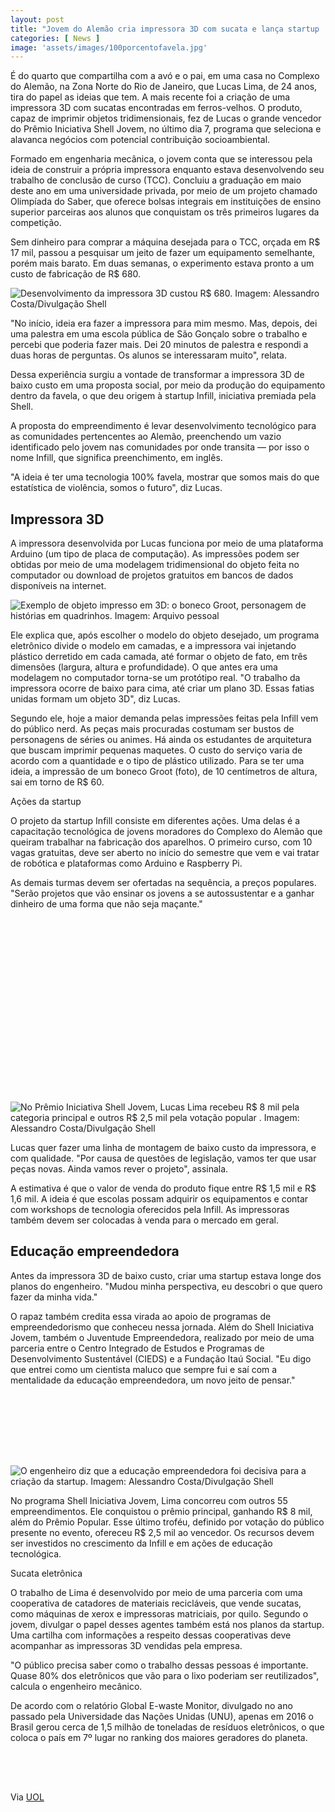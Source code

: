```yaml
---
layout: post
title: "Jovem do Alemão cria impressora 3D com sucata e lança startup '100% favela'"
categories: [ News ]
image: 'assets/images/100porcentofavela.jpg'
---
```


É do quarto que compartilha com a avó e o pai, em uma casa no Complexo do Alemão, na Zona Norte do Rio de Janeiro, que Lucas Lima, de 24 anos, tira do papel as ideias que tem. A mais recente foi a criação de uma impressora 3D com sucatas encontradas em ferros-velhos. O produto, capaz de imprimir objetos tridimensionais, fez de Lucas o grande vencedor do Prêmio Iniciativa Shell Jovem, no último dia 7, programa que seleciona e alavanca negócios com potencial contribuição socioambiental.

Formado em engenharia mecânica, o jovem conta que se interessou pela ideia de construir a própria impressora enquanto estava desenvolvendo seu trabalho de conclusão de curso (TCC). Concluiu a graduação em maio deste ano em uma universidade privada, por meio de um projeto chamado Olimpíada do Saber, que oferece bolsas integrais em instituições de ensino superior parceiras aos alunos que conquistam os três primeiros lugares da competição.

Sem dinheiro para comprar a máquina desejada para o TCC, orçada em R$ 17 mil, passou a pesquisar um jeito de fazer um equipamento semelhante, porém mais barato. Em duas semanas, o experimento estava pronto a um custo de fabricação de R$ 680.

<!-- RETANGULO LARGO -->
<script async src="https://pagead2.googlesyndication.com/pagead/js/adsbygoogle.js"></script>
<!-- Informat -->
<ins class="adsbygoogle"
style="display:block"
data-ad-client="ca-pub-2838251107855362"
data-ad-slot="2327980059"
data-ad-format="auto"
data-full-width-responsive="true"></ins>
<script>
(adsbygoogle = window.adsbygoogle || []).push({});
</script>  

![Desenvolvimento da impressora 3D custou R$ 680. Imagem: Alessandro Costa/Divulgação Shell](/assets/images/impressora-3d.jpg "Desenvolvimento da impressora 3D custou R$ 680. Imagem: Alessandro Costa/Divulgação Shell")

"No início, ideia era fazer a impressora para mim mesmo. Mas, depois, dei uma palestra em uma escola pública de São Gonçalo sobre o trabalho e percebi que poderia fazer mais. Dei 20 minutos de palestra e respondi a duas horas de perguntas. Os alunos se interessaram muito", relata.

Dessa experiência surgiu a vontade de transformar a impressora 3D de baixo custo em uma proposta social, por meio da produção do equipamento dentro da favela, o que deu origem à startup Infill, iniciativa premiada pela Shell.

A proposta do empreendimento é levar desenvolvimento tecnológico para as comunidades pertencentes ao Alemão, preenchendo um vazio identificado pelo jovem nas comunidades por onde transita — por isso o nome Infill, que significa preenchimento, em inglês.

"A ideia é ter uma tecnologia 100% favela, mostrar que somos mais do que estatística de violência, somos o futuro", diz Lucas.

## Impressora 3D

A impressora desenvolvida por Lucas funciona por meio de uma plataforma Arduino (um tipo de placa de computação). As impressões podem ser obtidas por meio de uma modelagem tridimensional do objeto feita no computador ou download de projetos gratuitos em bancos de dados disponíveis na internet.

<!-- RETANGULO LARGO 2 -->
<script async src="//pagead2.googlesyndication.com/pagead/js/adsbygoogle.js"></script>
<ins class="adsbygoogle"
style="display:block; text-align:center;"
data-ad-layout="in-article"
data-ad-format="fluid"
data-ad-client="ca-pub-2838251107855362"
data-ad-slot="8549252987"></ins>
<script>
(adsbygoogle = window.adsbygoogle || []).push({});
</script>

![Exemplo de objeto impresso em 3D: o boneco Groot, personagem de histórias em quadrinhos. Imagem: Arquivo pessoal](/assets/images/groot.jpg "Exemplo de objeto impresso em 3D: o boneco Groot, personagem de histórias em quadrinhos. Imagem: Arquivo pessoal")

Ele explica que, após escolher o modelo do objeto desejado, um programa eletrônico divide o modelo em camadas, e a impressora vai injetando plástico derretido em cada camada, até formar o objeto de fato, em três dimensões (largura, altura e profundidade). O que antes era uma modelagem no computador torna-se um protótipo real. "O trabalho da impressora ocorre de baixo para cima, até criar um plano 3D. Essas fatias unidas formam um objeto 3D", diz Lucas.

Segundo ele, hoje a maior demanda pelas impressões feitas pela Infill vem do público nerd. As peças mais procuradas costumam ser bustos de personagens de séries ou animes. Há ainda os estudantes de arquitetura que buscam imprimir pequenas maquetes. O custo do serviço varia de acordo com a quantidade e o tipo de plástico utilizado. Para se ter uma ideia, a impressão de um boneco Groot (foto), de 10 centímetros de altura, sai em torno de R$ 60.

Ações da startup

O projeto da startup Infill consiste em diferentes ações. Uma delas é a capacitação tecnológica de jovens moradores do Complexo do Alemão que queiram trabalhar na fabricação dos aparelhos. O primeiro curso, com 10 vagas gratuitas, deve ser aberto no início do semestre que vem e vai tratar de robótica e plataformas como Arduino e Raspberry Pi.

As demais turmas devem ser ofertadas na sequência, a preços populares. "Serão projetos que vão ensinar os jovens a se autossustentar e a ganhar dinheiro de uma forma que não seja maçante."

<!-- QUADRADO -->
<script async src="//pagead2.googlesyndication.com/pagead/js/adsbygoogle.js"></script>
<ins class="adsbygoogle"
style="display:inline-block;width:336px;height:280px"
data-ad-client="ca-pub-2838251107855362"
data-ad-slot="5351066970"></ins>
<script>
(adsbygoogle = window.adsbygoogle || []).push({});
</script>

![No Prêmio Iniciativa Shell Jovem, Lucas Lima recebeu R$ 8 mil pela categoria principal e outros R$ 2,5 mil pela votação popular . Imagem: Alessandro Costa/Divulgação Shell](/assets/images/jovem.jpg "No Prêmio Iniciativa Shell Jovem, Lucas Lima recebeu R$ 8 mil pela categoria principal e outros R$ 2,5 mil pela votação popular . Imagem: Alessandro Costa/Divulgação Shell")

Lucas quer fazer uma linha de montagem de baixo custo da impressora, e com qualidade. "Por causa de questões de legislação, vamos ter que usar peças novas. Ainda vamos rever o projeto", assinala.

A estimativa é que o valor de venda do produto fique entre R$ 1,5 mil e R$ 1,6 mil. A ideia é que escolas possam adquirir os equipamentos e contar com workshops de tecnologia oferecidos pela Infill. As impressoras também devem ser colocadas à venda para o mercado em geral.

## Educação empreendedora

Antes da impressora 3D de baixo custo, criar uma startup estava longe dos planos do engenheiro. "Mudou minha perspectiva, eu descobri o que quero fazer da minha vida."

O rapaz também credita essa virada ao apoio de programas de empreendedorismo que conheceu nessa jornada. Além do Shell Iniciativa Jovem, também o Juventude Empreendedora, realizado por meio de uma parceria entre o Centro Integrado de Estudos e Programas de Desenvolvimento Sustentável (CIEDS) e a Fundação Itaú Social. "Eu digo que entrei como um cientista maluco que sempre fui e saí com a mentalidade da educação empreendedora, um novo jeito de pensar."

<!-- MINI ANÚNCIO -->
<script async src="//pagead2.googlesyndication.com/pagead/js/adsbygoogle.js"></script>
<!-- Games Root -->
<ins class="adsbygoogle"
style="display:inline-block;width:400px;height:100px"
data-ad-client="ca-pub-2838251107855362"
data-ad-slot="5351066970"></ins>
<script>
(adsbygoogle = window.adsbygoogle || []).push({});
</script>

![O engenheiro diz que a educação empreendedora foi decisiva para a criação da startup. Imagem: Alessandro Costa/Divulgação Shell](/assets/images/empreendedor.jpg "O engenheiro diz que a educação empreendedora foi decisiva para a criação da startup. Imagem: Alessandro Costa/Divulgação Shell")

No programa Shell Iniciativa Jovem, Lima concorreu com outros 55 empreendimentos. Ele conquistou o prêmio principal, ganhando R$ 8 mil, além do Prêmio Popular. Esse último troféu, definido por votação do público presente no evento, ofereceu R$ 2,5 mil ao vencedor. Os recursos devem ser investidos no crescimento da Infill e em ações de educação tecnológica.

Sucata eletrônica

O trabalho de Lima é desenvolvido por meio de uma parceria com uma cooperativa de catadores de materiais recicláveis, que vende sucatas, como máquinas de xerox e impressoras matriciais, por quilo. Segundo o jovem, divulgar o papel desses agentes também está nos planos da startup. Uma cartilha com informações a respeito dessas cooperativas deve acompanhar as impressoras 3D vendidas pela empresa.

"O público precisa saber como o trabalho dessas pessoas é importante. Quase 80% dos eletrônicos que vão para o lixo poderiam ser reutilizados", calcula o engenheiro mecânico.

De acordo com o relatório Global E-waste Monitor, divulgado no ano passado pela Universidade das Nações Unidas (UNU), apenas em 2016 o Brasil gerou cerca de 1,5 milhão de toneladas de resíduos eletrônicos, o que coloca o país em 7º lugar no ranking dos maiores geradores do planeta.  

<!-- MINI ANÚNCIO -->
<script async src="//pagead2.googlesyndication.com/pagead/js/adsbygoogle.js"></script>
<!-- Games Root -->
<ins class="adsbygoogle"
style="display:inline-block;width:336px;height:50px"
data-ad-client="ca-pub-2838251107855362"
data-ad-slot="5351066970"></ins>
<script>
(adsbygoogle = window.adsbygoogle || []).push({});
</script>

Via [UOL](https://www.uol.com.br/ecoa/ultimas-noticias/2019/10/17/jovem-cria-impressora-3d-com-sucata.htm)
